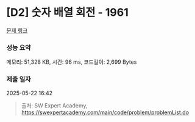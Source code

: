 # [D2] 숫자 배열 회전 - 1961 

[문제 링크](https://swexpertacademy.com/main/code/problem/problemDetail.do?contestProbId=AV5Pq-OKAVYDFAUq) 

### 성능 요약

메모리: 51,328 KB, 시간: 96 ms, 코드길이: 2,699 Bytes

### 제출 일자

2025-05-22 16:42



> 출처: SW Expert Academy, https://swexpertacademy.com/main/code/problem/problemList.do